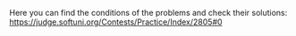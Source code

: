 Here you can find the conditions of the problems and check their solutions:
https://judge.softuni.org/Contests/Practice/Index/2805#0